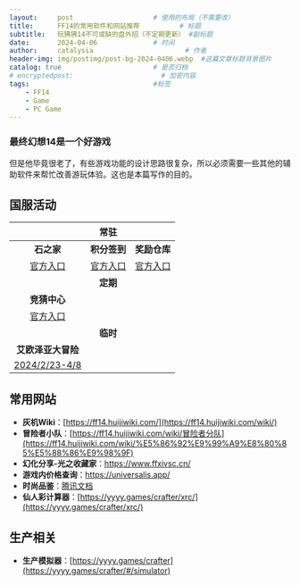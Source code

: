 ```yaml
---
layout:     post   				    # 使用的布局（不需要改）
title:      FF14的常用软件和网站推荐			# 标题 
subtitle:   玩狒狒14不可或缺的盘外招（不定期更新） #副标题
date:       2024-04-06 				# 时间
author:     catalysia 						# 作者
header-img: img/postimg/post-bg-2024-0406.webp 	#这篇文章标题背景图片
catalog: true 						# 是否归档
# encryptedpost:                      # 加密内容
tags:								#标签
    - FF14
    - Game
    - PC Game
---
```

### 最终幻想14是一个好游戏

但是他毕竟很老了，有些游戏功能的设计思路很复杂，所以必须需要一些其他的辅助软件来帮忙改善游玩体验。这也是本篇写作的目的。

## 国服活动

||**常驻**||
|:---:|:---:|:---:|
|**石之家**|**积分签到**|**奖励仓库**|
|[官方入口](https://ff14risingstones.web.sdo.com/pc/index.html)|[官方入口](https://qu.sdo.com/personal-center#pointsindex-1)|[官方入口](https://qu.sdo.com/personal-center#itemindex-100001900-1)
||**定期**||
|**竞猜中心**|||
|[官方入口](https://actff1.web.sdo.com/20200908JingCai/index.html)|||
||**临时**||
|**艾欧泽亚大冒险**|||
|[2024/2/23-4/8](https://eorzea2024adt.web.sdo.com/index.html)|||

## 常用网站

* **灰机Wiki**：[https://ff14.huijiwiki.com/](https://ff14.huijiwiki.com/wiki/)
* **冒险者小队**：[https://ff14.huijiwiki.com/wiki/冒险者分队](https://ff14.huijiwiki.com/wiki/%E5%86%92%E9%99%A9%E8%80%85%E5%88%86%E9%98%9F)
* **幻化分享-光之收藏家**：<https://www.ffxivsc.cn/>
* **游戏内价格查询**：<https://universalis.app/>
* **时尚品鉴**：[腾讯文档](https://docs.qq.com/sheet/DY2lCeEpwemZESm5q?tab=dewveu&c=A1A0A0)
* **仙人彩计算器**：[https://yyyy.games/crafter/xrc/](https://yyyy.games/crafter/xrc/)

## 生产相关

* **生产模拟器**：[https://yyyy.games/crafter](https://yyyy.games/crafter/#/simulator)

<!--加密用代码
<div id="pwinput">{{ page.tips | default: "请输入密码:" }}<br />
    <input id="inputkey" type="password" /> <button onclick="onbtnDecrypto()">解密</button>
 </div>
 <div id="output"></div>
-->